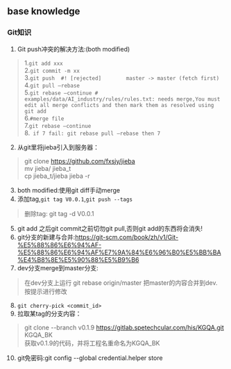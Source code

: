﻿**base knowledge**
-------------
### Git知识

 1. Git push冲突的解决方法:(both modified)
 > 1.`git add xxx`<br>
2.`git commit -m xx`<br>
3.`git push  #! [rejected]        master -> master (fetch first)`<br>
4.`git pull –rebase`<br>
5.`git rebase –continue # examples/data/AI_industry/rules/rules.txt: needs merge,You must edit all merge conflicts and then mark them as resolved using git add`<br>
6.`#merge file`<br>
7.`git rebase –continue`<br>
8.` if 7 fail: git rebase pull –rebase then 7`

 2. 从git里将jieba引入到服务器：<br>
> git clone https://github.com/fxsjy/jieba<br>
mv jieba/ jieba_t<br>
cp jieba_t/jieba jieba -r

 3. both modified:使用git diff手动merge
 4. 添加tag,`git tag V0.0.1`,`git push --tags`
  > 删除tag: git tag -d V0.0.1

 5. git add 之后git commit之前切勿git pull,否则git add的东西将会消失!
 6. git分支的新建与合并:https://git-scm.com/book/zh/v1/Git-%E5%88%86%E6%94%AF-%E5%88%86%E6%94%AF%E7%9A%84%E6%96%B0%E5%BB%BA%E4%B8%8E%E5%90%88%E5%B9%B6
 7. dev分支merge到master分支:
 > 在dev分支上运行 git rebase origin/master 把master的内容合并到dev.<br>
 > 按提示进行修改

 8. `git cherry-pick <commit_id>`
 9. 拉取某tag的分支内容：
 >git clone --branch v0.1.9 https://gitlab.spetechcular.com/his/KGQA.git KGQA_BK<br>
 >获取v0.1.9的代码，并将工程名重命名为KGQA_BK

 10. git免密码:git config --global credential.helper store

